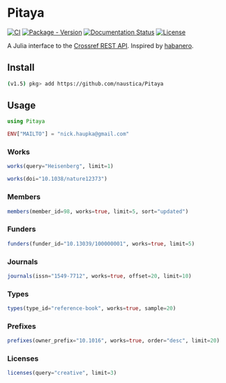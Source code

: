 # Pitaya

[![CI](https://github.com/naustica/Pitaya/workflows/CI/badge.svg)](https://github.com/naustica/Pitaya/actions?query=workflow%3ACI)
[![Package - Version](https://img.shields.io/badge/version-v0.1-blue)]()
[![Documentation Status](https://img.shields.io/badge/docs-latest-blue.svg)](https://naustica.github.io/Pitaya/dev)
[![License](https://img.shields.io/github/license/naustica/Pitaya)](https://github.com/naustica/Pitaya/blob/main/LICENSE.txt)

A Julia interface to the [Crossref REST API](https://github.com/CrossRef/rest-api-doc). Inspired by [habanero](https://github.com/sckott/habanero).

## Install

```bash
(v1.5) pkg> add https://github.com/naustica/Pitaya
```

## Usage

```Julia
using Pitaya

ENV["MAILTO"] = "nick.haupka@gmail.com"
```

### Works

```Julia
works(query="Heisenberg", limit=1)
```

```Julia
works(doi="10.1038/nature12373")
```

### Members

```Julia
members(member_id=98, works=true, limit=5, sort="updated")
```

### Funders

```Julia
funders(funder_id="10.13039/100000001", works=true, limit=5)
```

### Journals

```Julia
journals(issn="1549-7712", works=true, offset=20, limit=10)
```

### Types

```Julia
types(type_id="reference-book", works=true, sample=20)
```

### Prefixes

```Julia
prefixes(owner_prefix="10.1016", works=true, order="desc", limit=20)
```

### Licenses

```Julia
licenses(query="creative", limit=3)
```
